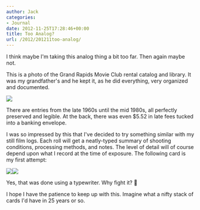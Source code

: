 ```yaml
---
author: Jack
categories:
- Journal
date: 2012-11-25T17:28:46+00:00
title: Too Analog?
url: /2012/201211too-analog/
---
```


I think maybe I'm taking this analog thing a bit too far. Then again maybe not.

This is a photo of the Grand Rapids Movie Club rental catalog and library. It was my grandfather's and he kept it, as he did everything, very organized and documented. 


![][1] 

There are entries from the late 1960s until the mid 1980s, all perfectly preserved and legible. At the back, there was even $5.52 in late fees tucked into a banking envelope.&nbsp;

I was so impressed by this that I've decided to try something similar with my still film logs. Each roll will get a neatly-typed summary of shooting conditions, processing methods, and notes. The level of detail will of course depend upon what I record at the time of exposure. The following card is my first attempt:

<div class="image-gallery-wrapper">
  <img src="/img/2012/11/20120634.jpg" /><img src="/img/2012/11/20120635.jpg" />
</div>

Yes, that was done using a typewriter. Why fight it? 🙂

I hope I have the patience to keep up with this. Imagine what a nifty stack of cards I'd have in 25 years or so.

 [1]: /img/2012/11/20120633.jpg